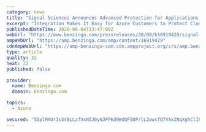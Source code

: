 ```yaml
---
category: news
title: "Signal Sciences Announces Advanced Protection for Applications on Microsoft Azure"
excerpt: "Integration Makes It Easy for Azure Customers to Protect Cloud-Native, Legacy, and Serverless Applications with Signal Sciences Next-Gen WAF and RASP \"Protecting our applications on Microsoft ..."
publishedDateTime: 2020-08-04T13:47:00Z
webUrl: "https://www.benzinga.com/pressreleases/20/08/b16919429/signal-sciences-announces-advanced-protection-for-applications-on-microsoft-azure"
ampWebUrl: "https://amp.benzinga.com/amp/content/16919429"
cdnAmpWebUrl: "https://amp-benzinga-com.cdn.ampproject.org/c/s/amp.benzinga.com/amp/content/16919429"
type: article
quality: 32
heat: 32
published: false

provider:
  name: Benzinga.com
  domain: benzinga.com

topics:
  - Azure

secured: "5DplMXUrIsS4BLLzfVxNIJ0yNJFPKd9WdQF5DP/lLZwwsfQTVAxZNqXghClIRymPj0MkwIo5lHUGXM53TUPd9VWZnrv5Nx1u/ECYKBro0nl0kll1J5KsKXUq2sgahAqohECXZn5flmFNu7wmJsZ1bovsxNYgs6hXvxNNvecDFxrGM/u3/NRSAtajQvH8j2WIR/LKGG5GQdNQn1FJV7KuH9OS8hX4OGCKOBVr6e3R/XDNYd+p4ZfPcavH8tBYY9jGih8dXo4NuWgrTi3as2KTqdLNn0LyqtWJyjMqkT/dCth4zeuGD1ygOxj3rRWDRBBdb/4IIRiDxH0aNewZD39oAg==;S6hrJngO3w8nmd5Tj3MacQ=="
---
```


